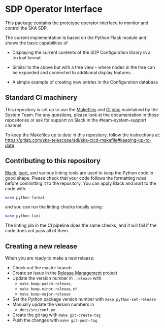 # SDP Operator Interface

This package contains the prototype operator interface to monitor and control the SKA SDP.

The current implementation is based on the Python Flask module and shows the basic capabilities of

- Displaying the current contents of the SDP Configuration library in a textual format

- Similar to the above but with a tree view - where nodes in the tree can be expanded and connected to additional display features.

- A simple example of creating new entries in the Configuration database

## Standard CI machinery

This repository is set up to use the
[Makefiles](https://gitlab.com/ska-telescope/sdi/ska-cicd-makefile) and [CI
jobs](https://gitlab.com/ska-telescope/templates-repository) maintained by the
System Team. For any questions, please look at the documentation in those
repositories or ask for support on Slack in the #team-system-support channel.

To keep the Makefiles up to date in this repository, follow the instructions
at: https://gitlab.com/ska-telescope/sdi/ska-cicd-makefile#keeping-up-to-date

## Contributing to this repository

[Black](https://github.com/psf/black), [isort](https://pycqa.github.io/isort/),
and various linting tools are used to keep the Python code in good shape.
Please check that your code follows the formatting rules before committing it
to the repository. You can apply Black and isort to the code with:

```bash
make python-format
```

and you can run the linting checks locally using:

```bash
make python-lint
```

The linting job in the CI pipeline does the same checks, and it will fail if
the code does not pass all of them.

## Creating a new release

When you are ready to make a new release:

  - Check out the master branch
  - Create an issue in the [Release Management](https://jira.skatelescope.org/projects/REL/summary) project
  - Update the version number in `.release` with
    - `make bump-patch-release`,
    - `make bump-minor-release`, or
    - `make bump-major-release`
  - Set the Python package version number with `make python-set-release`
  - Manually update the version numbers in
    - `docs/src/conf.py`
  - Create the git tag with `make git-create-tag`
  - Push the changes with `make git-push-tag`
